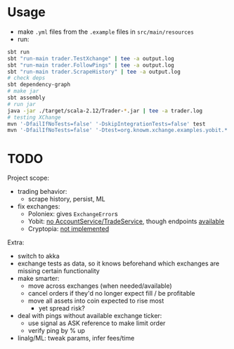 # Usage

- make `.yml` files from the `.example` files in `src/main/resources`
- run:
```sh
sbt run
sbt "run-main trader.TestXchange" | tee -a output.log
sbt "run-main trader.FollowPings" | tee -a output.log
sbt "run-main trader.ScrapeHistory" | tee -a output.log
# check deps
sbt dependency-graph
# make jar
sbt assembly
# run jar
java -jar ./target/scala-2.12/Trader-*.jar | tee -a trader.log
# testing XChange
mvn '-DfailIfNoTests=false' '-DskipIntegrationTests=false' test
mvn '-DfailIfNoTests=false' '-Dtest=org.knowm.xchange.examples.yobit.*' '-DskipIntegrationTests=false' test
```

# TODO

Project scope:
- trading behavior:
	- scrape history, persist, ML
- fix exchanges:
	- Poloniex: gives `ExchangeError`s
	- Yobit: [no AccountService/TradeService](https://github.com/timmolter/XChange/tree/develop/xchange-yobit/src/main/java/org/knowm/xchange/yobit/service), though endpoints [available](https://yobit.net/en/api/)
	- Cryptopia: [not implemented](https://github.com/timmolter/XChange/issues/1596)

Extra:
- switch to akka
- exchange tests as data, so it knows beforehand which exchanges are missing certain functionality
- make smarter:
	- move across exchanges (when needed/available)
	- cancel orders if they'd no longer expect fill / be profitable
	- move all assets into coin expected to rise most
		- yet spread risk?
- deal with pings without available exchange ticker:
	- use signal as ASK reference to make limit order
	- verify ping by % up
- linalg/ML: tweak params, infer fees/time
